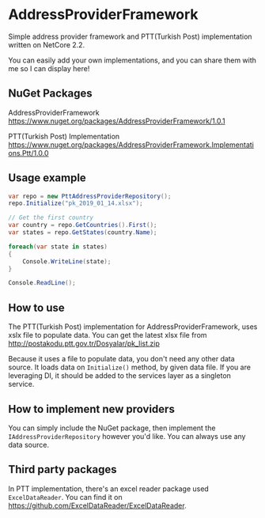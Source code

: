 # AddressProviderFramework
Simple address provider framework and PTT(Turkish Post) implementation written on NetCore 2.2. 

You can easily add your own implementations, and you can share them with me so I can display here!

## NuGet Packages 
AddressProviderFramework https://www.nuget.org/packages/AddressProviderFramework/1.0.1

PTT(Turkish Post) Implementation https://www.nuget.org/packages/AddressProviderFramework.Implementations.Ptt/1.0.0

## Usage example

```C#
var repo = new PttAddressProviderRepository();
repo.Initialize("pk_2019_01_14.xlsx");

// Get the first country
var country = repo.GetCountries().First();
var states = repo.GetStates(country.Name);

foreach(var state in states)
{
    Console.WriteLine(state);
}

Console.ReadLine();
```

## How to use

The PTT(Turkish Post) implementation for AddressProviderFramework, uses xslx file to populate data. You can get the latest xlsx file from http://postakodu.ptt.gov.tr/Dosyalar/pk_list.zip

Because it uses a file to populate data, you don't need any other data source. It loads data on `Initialize()` method, by given data file. If you are leveraging DI, it should be added to the services layer as a singleton service.


## How to implement new providers

You can simply include the NuGet package, then implement the `IAddressProviderRepository` however you'd like. You can always use any data source.

## Third party packages

In PTT implementation, there's an excel reader package used `ExcelDataReader`. You can find it on https://github.com/ExcelDataReader/ExcelDataReader.
